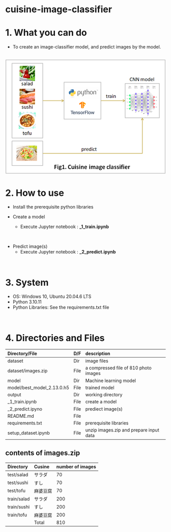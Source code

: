 # cuisine-image-classifier

# 1. What you can do

* To create an image-classifier model, and predict images by the model.

<br>

<img src="cuisineimageclassifier.png">

<br>

# 2. How to use

* Install the prerequisite python libraries

* Create a model
  * Execute Jupyter notebook : **_1_train.ipynb**<br>

<br>

* Predict image(s)
  * Execute Jupyter notebook : **_2_predict.ipynb**

<br>

# 3. System
* OS: Windows 10, Ubuntu 20.04.6 LTS<br>
* Python 3.10.11<br>
* Python Libraries: See the requirements.txt file

<br>

# 4. Directories and Files

| Directory/File |D/F| description |
| :------------- | :-| :---------- |
| dataset | Dir | image files|
| dataset/images.zip | File | a compressed file of 810 photo images |
| model | Dir | Machine learning model |
| model/best_model_2.13.0.h5 | File | trained model |
| output | Dir | working directory |
| _1_train.ipynb | File | create a model |
| _2_predict.ipyno | File | prediect image(s) |
| README.md | File ||
| requirements.txt | File | prerequisite libraries |
| setup_dataset.ipynb | File | unzip images.zip and prepare input data |

## contents of images.zip

| Directory | Cusine | number of images |
| :-------- | :------| :--------------- |
| test/salad | サラダ | 70 |
| test/sushi | すし | 70 |
| test/tofu | 麻婆豆腐 | 70 |
| train/salad | サラダ | 200 |
| train/sushi | すし | 200 |
| train/tofu | 麻婆豆腐 | 200 |
||Total | 810 |
